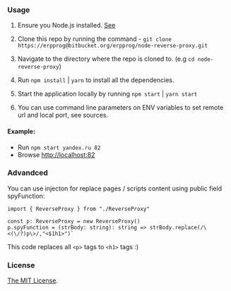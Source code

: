 ### Usage

1. Ensure you Node.js installed. [See](https://nodejs.org/en/download/)

2. Clone this repo by running the command - `git clone https://erpprog@bitbucket.org/erpprog/node-reverse-proxy.git`

3. Navigate to the directory where the repo is cloned to. (e.g `cd node-reverse-proxy`)

4. Run `npm install` | `yarn` to install all the dependencies.

5. Start the application locally by running `npm start` | `yarn start`

6. You can use command line parameters on ENV variables to set remote url and local port, see sources.

#### Example:
- Run `npm start yandex.ru 82`
- Browse [http://localhost:82](http://localhost:82)

### Advandced
You can use injecton for replace pages / scripts content using public field spyFunction:

`import { ReverseProxy } from "./ReverseProxy"`

    const p: ReverseProxy = new ReverseProxy()
    p.spyFunction = (strBody: string): string => strBody.replace(/\<(\/?)p\>/,"<$1h1>")`
This code replaces all `<p>` tags to `<h1>` tags :)

### License

[The MIT License](LICENSE).
